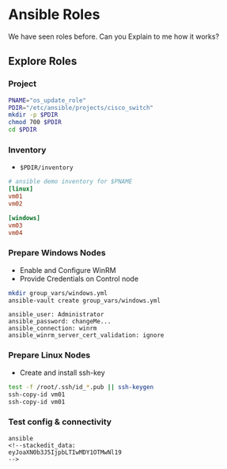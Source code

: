 # Ansible Roles
We have seen roles before.
Can you Explain to me how it works?

## Explore Roles

### Project
```bash
PNAME="os_update_role"
PDIR="/etc/ansible/projects/cisco_switch"
mkdir -p $PDIR
chmod 700 $PDIR
cd $PDIR
```

### Inventory
* <code>$PDIR/inventory</code>
```ini
# ansible demo inventory for $PNAME
[linux]
vm01
vm02

[windows]
vm03
vm04
```

### Prepare Windows Nodes
* Enable and Configure WinRM
* Provide Credentials on Control node
```bash
mkdir group_vars/windows.yml
ansible-vault create group_vars/windows.yml
```
```
ansible_user: Administrator
ansible_password: changeMe...
ansible_connection: winrm
ansible_winrm_server_cert_validation: ignore
```

### Prepare Linux Nodes
* Create and install ssh-key
```bash
test -f /root/.ssh/id_*.pub || ssh-keygen
ssh-copy-id vm01
ssh-copy-id vm01
```

### Test config & connectivity
```
ansible 
<!--stackedit_data:
eyJoaXN0b3J5IjpbLTIwMDY1OTMwNl19
-->